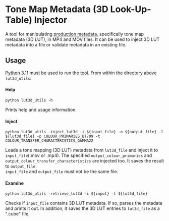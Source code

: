 # Tone Map Metadata (3D Look-Up-Table) Injector

A tool for manipulating
[production metadata](../docs/Static-Colour-Mapping-Metadata-lut3d-rfc.md),
specifically tone map metadata (3D LUT), in MP4 and MOV files. It can be used to
inject 3D LUT metadata into a file or validate metadata in an existing file.

## Usage

[Python 3.11](https://www.python.org/downloads/) must be used to run the tool.
From within the directory above `lut3d_utils`:

#### Help

```
python lut3d_utils -h
```

Prints help and usage information.

#### Inject

```
python lut3d_utils -inject_lut3d -i ${input_file} -o ${output_file} -l ${lut3d_file} -p COLOUR_PRIMARIES_BT709 -t COLOUR_TRANSFER_CHARACTERISTICS_GAMMA22
```

Loads a tone mapping (3D LUT) metadata from `lut3d_file` and inject it to
`input_file`(.mov or .mp4). The specified `output_colour_primaries` and
`output_colour_transfer_characteristics` are injected too. It saves the result
to `output_file`. \
`input_file` and `output_file` must not be the same file.

#### Examine

```
python lut3d_utils -retrieve_lut3d -i ${input} -l ${lut3d_file}
```

Checks if `input_file` contains 3D LUT metadata. If so, parses the metadata and
prints it out. In addition, it saves the 3D LUT entries to `lut3d_file` as a
".cube" file.
